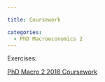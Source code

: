 ```yaml
---

title: Coursework

categories:
  - PhD Macroeconomics 2
---
```

Exercises:
<div class="PDFcontainer">
<div class="PDFelement"><object data="http://www.tholden.org/wp-content/uploads/2018/05/PhD-Macro-2-2018-Coursework.pdf" type="application/pdf" width="100%" height="100%"><a href="http://www.tholden.org/wp-content/uploads/2018/05/PhD-Macro-2-2018-Coursework.pdf">PhD Macro 2 2018 Coursework</a></object></div>
</div>
